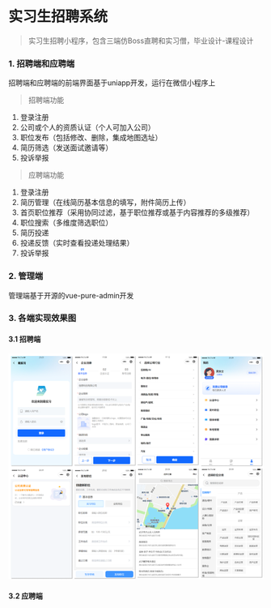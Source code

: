 # 实习生招聘系统
> 实习生招聘小程序，包含三端仿Boss直聘和实习僧，毕业设计-课程设计
### 1. 招聘端和应聘端
招聘端和应聘端的前端界面基于uniapp开发，运行在微信小程序上
> 招聘端功能

1. 登录注册
2. 公司或个人的资质认证（个人可加入公司）
3. 职位发布（包括修改、删除，集成地图选址）
4. 简历筛选（发送面试邀请等）
5. 投诉举报

> 应聘端功能
1. 登录注册
2. 简历管理（在线简历基本信息的填写，附件简历上传）
3. 首页职位推荐（采用协同过滤，基于职位推荐或基于内容推荐的多级推荐）
4. 职位搜索（多维度筛选职位）
5. 简历投递
6. 投递反馈（实时查看投递处理结果）
7. 投诉举报

### 2. 管理端
管理端基于开源的vue-pure-admin开发

### 3. 各端实现效果图
#### 3.1 招聘端
![alt text](image-1.png)
#### 3.2 应聘端

